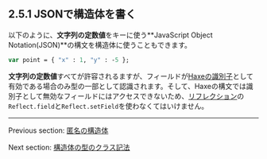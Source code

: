 ## 2.5.1 JSONで構造体を書く

以下のように、**文字列の定数値**をキーに使う**JavaScript Object Notation(JSON)**の構文を構造体に使うこともできます。

```haxe
var point = { "x" : 1, "y" : -5 };
```

**文字列の定数値**すべてが許容されるますが、フィールドが[Haxeの識別子](dictionary.md#define-identifier)として有効である場合のみ型の一部として認識されます。そして、Haxeの構文では識別子として無効なフィールドにはアクセスできないため、[リフレクション](std-reflection.md)の`Reflect.field`と`Reflect.setField`を使わなくてはいけません。

---

Previous section: [匿名の構造体](types-anonymous-structure.md)

Next section: [構造体の型のクラス記法](types-structure-class-notation.md)
